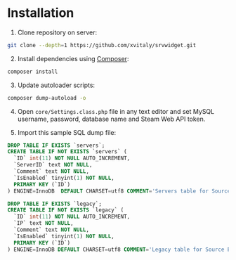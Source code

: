 Installation
========
1. Clone repository on server:
```bash
git clone --depth=1 https://github.com/xvitaly/srvwidget.git
```

2. Install dependencies using [Composer](https://getcomposer.org/):
```bash
composer install
```

3. Update autoloader scripts:
```bash
composer dump-autoload -o
```

4. Open `core/Settings.class.php` file in any text editor and set MySQL username, password, database name and Steam Web API token.

5. Import this sample SQL dump file:
```sql
DROP TABLE IF EXISTS `servers`;
CREATE TABLE IF NOT EXISTS `servers` (
  `ID` int(11) NOT NULL AUTO_INCREMENT,
  `ServerID` text NOT NULL,
  `Comment` text NOT NULL,
  `IsEnabled` tinyint(1) NOT NULL,
  PRIMARY KEY (`ID`)
) ENGINE=InnoDB  DEFAULT CHARSET=utf8 COMMENT='Servers table for Source Engine Web Widget' AUTO_INCREMENT=1 ;

DROP TABLE IF EXISTS `legacy`;
CREATE TABLE IF NOT EXISTS `legacy` (
  `ID` int(11) NOT NULL AUTO_INCREMENT,
  `IP` text NOT NULL,
  `Comment` text NOT NULL,
  `IsEnabled` tinyint(1) NOT NULL,
  PRIMARY KEY (`ID`)
) ENGINE=InnoDB DEFAULT CHARSET=utf8 COMMENT='Legacy table for Source Engine Web Widget' AUTO_INCREMENT=1 ;
```
